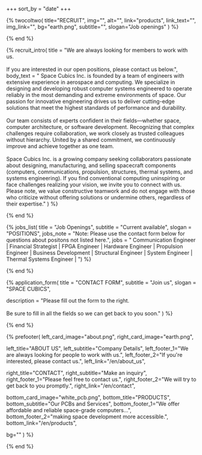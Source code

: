 +++
sort_by = "date"
+++

{% twocoltwo(
  title="RECRUIT",
  img="",
  alt="",
  link="products",
  link_text="",
  img_link="",
  bg="earth.png",
  subtitle="",
  slogan="Job openings"
) %}
<!-- no text -->
{% end %}

{% recruit_intro(
  title = "We are always looking for members to work with us.<br><br>  If you are interested in our open positions, please contact us below.",
  body_text = "
 Space Cubics Inc. is founded by a team of engineers with extensive experience in aerospace and computing. We specialize in designing and developing robust computer systems engineered to operate reliably in the most demanding and extreme environments of space. Our passion for innovative engineering drives us to deliver cutting-edge solutions that meet the highest standards of performance and durability.
 <br><br>
 Our team consists of experts confident in their fields—whether space, computer architecture, or software development. Recognizing that complex challenges require collaboration, we work closely as trusted colleagues without hierarchy. United by a shared commitment, we continuously improve and achieve together as one team.
 <br><br>
Space Cubics Inc. is a growing company seeking collaborators passionate about designing, manufacturing, and selling spacecraft components (computers, communications, propulsion, structures, thermal systems, and systems engineering). If you find conventional computing uninspiring or face challenges realizing your vision, we invite you to connect with us. Please note, we value constructive teamwork and do not engage with those who criticize without offering solutions or undermine others, regardless of their expertise."
) %}
<!-- no text -->
{% end %}

{% jobs_list(
  title = "Job Openings",
  subtitle = "Current available",
  slogan = "POSITIONS",
  jobs_note = "Note: Please use the contact form below for questions about positons not listed here.",
  jobs = "
Communication Engineer | 
Financial Strategist | 
FPGA Engineer | 
Hardware Engineer | 
Propulsion Engineer | 
Business Development | 
Structural Engineer | 
System Engineer | 
Thermal Systems Engineer | 
") %}
<!-- no text -->
{% end %}

{% application_form(
  title = "CONTACT FORM",
  subtitle = "Join us",
  slogan = "SPACE CUBICS",

  description = "Please fill out the form to the right.<br><br>Be sure to fill in all the fields so we can get back to you soon."
) %}
<!-- no text -->
{% end %}

{% prefooter(
  left_card_image="about.png", 
  right_card_image="earth.png",

  left_title="ABOUT US",
  left_subtitle="Company Details",
  left_footer_1="We are always looking for people to work with us.",
  left_footer_2="If you're interested, please contact us.",
  left_link="/en/about_us",

  right_title="CONTACT",
  right_subtitle="Make an inquiry",
  right_footer_1="Please feel free to contact us.",
  right_footer_2="We will try to get back to you promptly.",
  right_link="/en/contact",

  bottom_card_image="white_pcb.png",
  bottom_title="PRODUCTS",
  bottom_subtitle="Our PCBs and Services",
  bottom_footer_1="We offer affordable and reliable space-grade computers...",
  bottom_footer_2="making space development more accessible.",
  bottom_link="/en/products",

  bg=""
) %}
<!--display element -->
{% end %}
